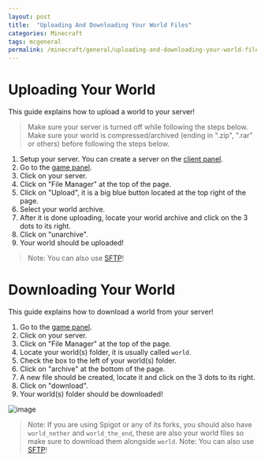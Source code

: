 ```yaml
---
layout: post
title:  "Uploading And Downloading Your World Files"
categories: Minecraft
tags: mcgeneral
permalink: /minecraft/general/uploading-and-downloading-your-world-files/
---
```


# Uploading Your World
This guide explains how to upload a world to your server!

> Make sure your server is turned off while following the steps below.
> Make sure your world is compressed/archived (ending in ".zip", ".rar" or others) before following the steps below.

1. Setup your server. You can create a server on the [client panel](https://client.falixnodes.net).
2. Go to the [game panel](https://panel.falixnodes.net).
3. Click on your server.
4. Click on "File Manager" at the top of the page.
5. Click on "Upload", it is a big blue button located at the top right of the page.
6. Select your world archive.
7. After it is done uploading, locate your world archive and click on the 3 dots to its right.
8. Click on "unarchive".
9. Your world should be uploaded!

> Note: You can also use [SFTP](https://help.falixnodes.net/falix/general/sftp/)!


# Downloading Your World
This guide explains how to download a world from your server!

1. Go to the [game panel](https://panel.falixnodes.net).
2. Click on your server.
3. Click on "File Manager" at the top of the page.
4. Locate your world(s) folder, it is usually called `world`.
5. Check the box to the left of your world(s) folder.
6. Click on "archive" at the bottom of the page.
7. A new file should be created, locate it and click on the 3 dots to its right.
8. Click on "download".
9. Your world(s) folder should be downloaded!

![image](..\..\..\assets\images\posts\minecraft\download-and-upload-your-world-files\1.png)

> Note: If you are using Spigot or any of its forks, you should also have `world_nether` and `world_the_end`, these are also your world files so make sure to download them alongside `world`.
> Note: You can also use [SFTP](https://help.falixnodes.net/falix/general/sftp/)!